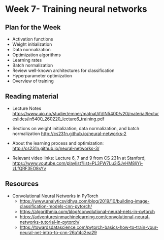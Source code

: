 # Week 7- Training neural networks

## Plan for the Week
- Activation functions
- Weight initialization
- Data normalization
- Optimization algorithms
- Learning rates
- Batch normalization
- Review well-known architectures for classification
- Hyperparameter optimization
- Overview of training

## Reading material
- Lecture Notes https://www.uio.no/studier/emner/matnat/ifi/IN5400/v20/material/lectureslides/in5400_260220_lecture6_training.pdf

- Sections on weight initialization, data normalization, and batch normalization http://cs231n.github.io/neural-networks-2

- About the learning process and optimization: http://cs231n.github.io/neural-networks-3/

- Relevant video links: Lecture 6, 7 and 9 from CS 231n at Stanford, https://www.youtube.com/playlist?list=PL3FW7Lu3i5JvHM8ljYj-zLfQRF3EO8sYv

## Resources
- Convolutional Neural Networks in PyTorch
  - https://www.analyticsvidhya.com/blog/2019/10/building-image-classification-models-cnn-pytorch/
  - https://algorithmia.com/blog/convolutional-neural-nets-in-pytorch
  - https://adventuresinmachinelearning.com/convolutional-neural-networks-tutorial-in-pytorch/
  - https://towardsdatascience.com/pytorch-basics-how-to-train-your-neural-net-intro-to-cnn-26a14c2ea29
